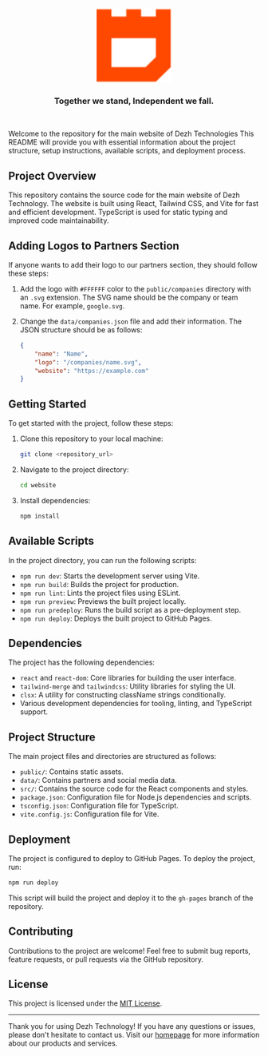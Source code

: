 <p align="center">
    <img alt="Dezh Technologies" src="./public/fav-icon.svg" width="150" height="150" />
</p>

<h3 align="center">
Together we stand, Independent we fall.
</h3>

<br/>

Welcome to the repository for the main website of Dezh Technologies This README will provide you with essential information about the project structure, setup instructions, available scripts, and deployment process.

## Project Overview

This repository contains the source code for the main website of Dezh Technology. The website is built using React, Tailwind CSS, and Vite for fast and efficient development. TypeScript is used for static typing and improved code maintainability.

## Adding Logos to Partners Section

If anyone wants to add their logo to our partners section, they should follow these steps:

1. Add the logo with `#FFFFFF` color to the `public/companies` directory with an `.svg` extension. The SVG name should be the company or team name. For example, `google.svg`.

2. Change the `data/companies.json` file and add their information. The JSON structure should be as follows:

    ```json
    {
        "name": "Name",
        "logo": "/companies/name.svg",
        "website": "https://example.com"
    }
    ```

## Getting Started

To get started with the project, follow these steps:

1. Clone this repository to your local machine:

   ```bash
   git clone <repository_url>
   ```

2. Navigate to the project directory:

   ```bash
   cd website
   ```

3. Install dependencies:

   ```bash
   npm install
   ```

## Available Scripts

In the project directory, you can run the following scripts:

- `npm run dev`: Starts the development server using Vite.
- `npm run build`: Builds the project for production.
- `npm run lint`: Lints the project files using ESLint.
- `npm run preview`: Previews the built project locally.
- `npm run predeploy`: Runs the build script as a pre-deployment step.
- `npm run deploy`: Deploys the built project to GitHub Pages.

## Dependencies

The project has the following dependencies:

- `react` and `react-dom`: Core libraries for building the user interface.
- `tailwind-merge` and `tailwindcss`: Utility libraries for styling the UI.
- `clsx`: A utility for constructing className strings conditionally.
- Various development dependencies for tooling, linting, and TypeScript support.

## Project Structure

The main project files and directories are structured as follows:

- `public/`: Contains static assets.
- `data/`: Contains partners and social media data.
- `src/`: Contains the source code for the React components and styles.
- `package.json`: Configuration file for Node.js dependencies and scripts.
- `tsconfig.json`: Configuration file for TypeScript.
- `vite.config.js`: Configuration file for Vite.

## Deployment

The project is configured to deploy to GitHub Pages. To deploy the project, run:

```bash
npm run deploy
```

This script will build the project and deploy it to the `gh-pages` branch of the repository.

## Contributing

Contributions to the project are welcome! Feel free to submit bug reports, feature requests, or pull requests via the GitHub repository.

## License

This project is licensed under the [MIT License](LICENSE).

---

Thank you for using Dezh Technology! If you have any questions or issues, please don't hesitate to contact us. Visit our [homepage](https://dezh.tech) for more information about our products and services.
